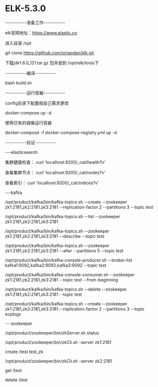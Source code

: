# ELK-5.3.0

-----------准备工作-----------

elk官网地址：https://www.elastic.co

进入目录 /opt 

git clone https://github.com/siriaodao/elk.git 

下载jdk1.8.0_121.tar.gz 包并放到 /opt/elk/tools下

-----------编译-----------

bash build.sh

-----------运行容器-----------

config目录下配置按自己需求更改

docker-compose up -d  

使用已有的镜像运行容器

docker-compose -f docker-compose-registry.yml up -d

-----------验证-----------


---elasticsearch


集群健康检查： curl 'localhost:9200/_cat/health?v'

查看集群节点： curl 'localhost:9200/_cat/nodes?v'

查看索引： curl 'localhost:9200/_cat/indices?v'


---kafka


/opt/product/kafka/bin/kafka-topics.sh --create --zookeeper zk1:2181,zk2:2181,zk3:2181 --replication-factor 2 --partitions 3 --topic test

/opt/product/kafka/bin/kafka-topics.sh --list --zookeeper zk1:2181,zk2:2181,zk3:2181

/opt/product/kafka/bin/kafka-topics.sh --zookeeper zk1:2181,zk2:2181,zk3:2181 --describe --topic  test

/opt/product/kafka/bin/kafka-topics.sh --zookeeper zk1:2181,zk2:2181,zk3:2181 --alter --partitions 5 --topic test

/opt/product/kafka/bin/kafka-console-producer.sh --broker-list kafka1:9092,kafka2:9092,kafka3:9092 --topic test

/opt/product/kafka/bin/kafka-console-consumer.sh --zookeeper zk1:2181,zk2:2181,zk3:2181 --topic test --from-beginning

/opt/product/kafka/bin/kafka-topics.sh --delete --zookeeper zk1:2181,zk2:2181,zk3:2181 --topic test

/opt/product/kafka/bin/kafka-topics.sh --create --zookeeper zk1:2181,zk2:2181,zk3:2181 --replication-factor 2 --partitions 3 --topic ecplogs

---zookeeper


/opt/product/zookeeper/bin/zkServer.sh status

/opt/product/zookeeper/bin/zkCli.sh -server zk1:2181

create /test test_zk

/opt/product/zookeeper/bin/zkCli.sh -server zk2:2181

get /test

delete /test
